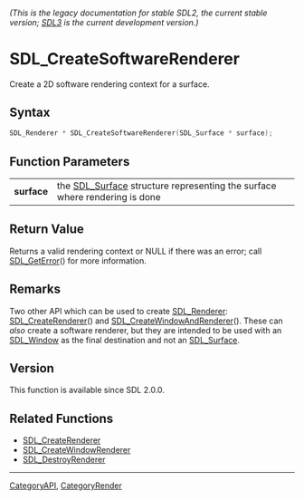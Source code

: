 ###### (This is the legacy documentation for stable SDL2, the current stable version; [SDL3](https://wiki.libsdl.org/SDL3/) is the current development version.)
# SDL_CreateSoftwareRenderer

Create a 2D software rendering context for a surface.

## Syntax

```c
SDL_Renderer * SDL_CreateSoftwareRenderer(SDL_Surface * surface);

```

## Function Parameters

|                 |                                                                                           |
| --------------- | ----------------------------------------------------------------------------------------- |
| **surface**     | the [SDL_Surface](SDL_Surface) structure representing the surface where rendering is done |

## Return Value

Returns a valid rendering context or NULL if there was an error; call
[SDL_GetError](SDL_GetError)() for more information.

## Remarks

Two other API which can be used to create [SDL_Renderer](SDL_Renderer):
[SDL_CreateRenderer](SDL_CreateRenderer)() and
[SDL_CreateWindowAndRenderer](SDL_CreateWindowAndRenderer)(). These can
_also_ create a software renderer, but they are intended to be used with an
[SDL_Window](SDL_Window) as the final destination and not an
[SDL_Surface](SDL_Surface).

## Version

This function is available since SDL 2.0.0.

## Related Functions

* [SDL_CreateRenderer](SDL_CreateRenderer)
* [SDL_CreateWindowRenderer](SDL_CreateWindowRenderer)
* [SDL_DestroyRenderer](SDL_DestroyRenderer)

----
[CategoryAPI](CategoryAPI), [CategoryRender](CategoryRender)


